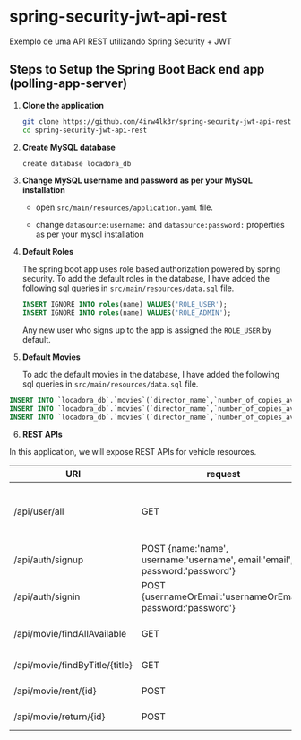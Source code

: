 # spring-security-jwt-api-rest
Exemplo de uma API REST utilizando Spring Security + JWT

## Steps to Setup the Spring Boot Back end app (polling-app-server)

1. **Clone the application**

	```bash
	git clone https://github.com/4irw4lk3r/spring-security-jwt-api-rest.git
	cd spring-security-jwt-api-rest
	```

2. **Create MySQL database**

	```bash
	create database locadora_db
	```

3. **Change MySQL username and password as per your MySQL installation**

	+ open `src/main/resources/application.yaml` file.

	+ change `datasource:username:` and `datasource:password:` properties as per your mysql installation
  
4. **Default Roles**
	
	The spring boot app uses role based authorization powered by spring security. To add the default roles in the database, I have added the following sql queries in `src/main/resources/data.sql` file.

	```sql
	INSERT IGNORE INTO roles(name) VALUES('ROLE_USER');
	INSERT IGNORE INTO roles(name) VALUES('ROLE_ADMIN');
	```

	Any new user who signs up to the app is assigned the `ROLE_USER` by default.
  
5. **Default Movies**
	
	To add the default movies in the database, I have added the following sql queries in `src/main/resources/data.sql` file.

```sql
INSERT INTO `locadora_db`.`movies`(`director_name`,`number_of_copies_available`,`number_of_copies_max`,`title`) VALUES('George Lucas',5,5,'Star Wars: Episode IV'); 
INSERT INTO `locadora_db`.`movies`(`director_name`,`number_of_copies_available`,`number_of_copies_max`,`title`) VALUES('Irvin Kershner',3,3,'The Empire Strikes Back: Episode V');
INSERT INTO `locadora_db`.`movies`(`director_name`,`number_of_copies_available`,`number_of_copies_max`,`title`) VALUES('Richard Marquand',7,7,'Return of the Jedi : Episode VI');  
```
  
6. **REST APIs**

In this application, we will expose REST APIs for vehicle resources.

URI|request|response|description
---|---|---|---
/api/user/all|GET|200 {id:'id', name:'name', username:'username', email:'email', password:'password'}| Get all users
/api/auth/signup|POST {name:'name', username:'username', email:'email', password:'password'} | 200 | Create a new user
/api/auth/signin|POST {usernameOrEmail:'usernameOrEmail', password:'password'}|200, Authorization token | Login 
/api/movie/findAllAvailable|GET|401, Unauthorized| Find all movies available
/api/movie/findByTitle/{title}|GET|401, Unauthorized| Find a movie by id 
/api/movie/rent/{id}|POST|401, Unauthorized| Rent a movie
/api/movie/return/{id}|POST|401, Unauthorized| Return a movie 
